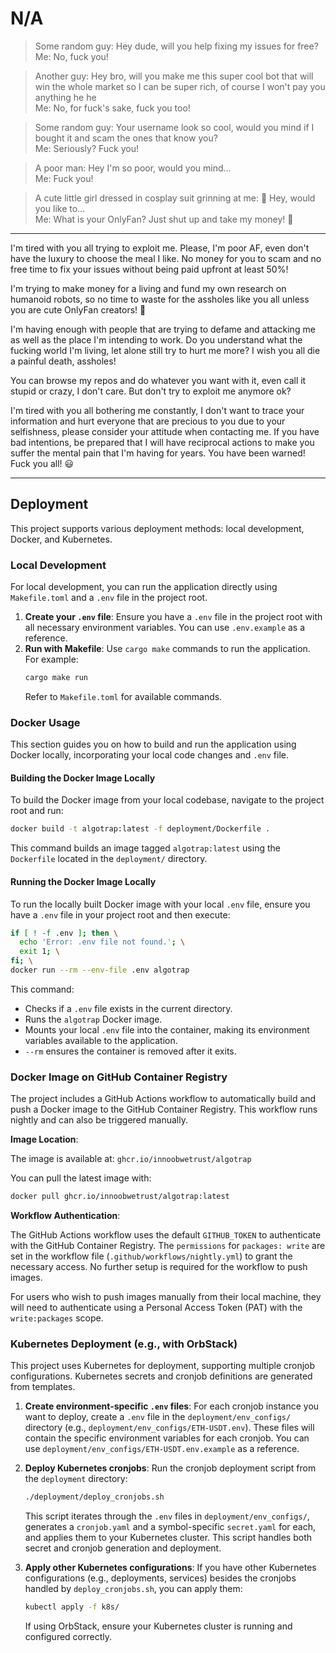 # N/A

> Some random guy: Hey dude, will you help fixing my issues for free?  
> Me: No, fuck you!

> Another guy: Hey bro, will you make me this super cool bot that will win the whole market so I can be super rich, of course I won't pay you anything he he  
> Me: No, for fuck's sake, fuck you too!

> Some random guy: Your username look so cool, would you mind if I bought it and scam the ones that know you?  
> Me: Seriously? Fuck you!

> A poor man: Hey I'm so poor, would you mind...  
> Me: Fuck you!

> A cute little girl dressed in cosplay suit grinning at me: 🥰 Hey, would you like to...  
> Me: What is your OnlyFan? Just shut up and take my money! 🐧

---

I'm tired with you all trying to exploit me. Please, I'm poor AF, even don't have the luxury to choose the meal I like. No money for you to scam and no free time to fix your issues without being paid upfront at least 50%!

I'm trying to make money for a living and fund my own research on humanoid robots, so no time to waste for the assholes like you all unless you are cute OnlyFan creators! 🥸

I'm having enough with people that are trying to defame and attacking me as well as the place I'm intending to work. Do you understand what the fucking world I'm living, let alone still try to hurt me more? I wish you all die a painful death, assholes!

You can browse my repos and do whatever you want with it, even call it stupid or crazy, I don't care. But don't try to exploit me anymore ok?

I'm tired with you all bothering me constantly, I don't want to trace your information and hurt everyone that are precious to you due to your selfishness, please consider your attitude when contacting me. If you have bad intentions, be prepared that I will have reciprocal actions to make you suffer the mental pain that I'm having for years. You have been warned! Fuck you all! 😃

---

## Deployment

This project supports various deployment methods: local development, Docker, and Kubernetes.

### Local Development

For local development, you can run the application directly using `Makefile.toml` and a `.env` file in the project root.

1.  **Create your `.env` file**: Ensure you have a `.env` file in the project root with all necessary environment variables. You can use `.env.example` as a reference.
2.  **Run with Makefile**: Use `cargo make` commands to run the application. For example:
    ```bash
    cargo make run
    ```
    Refer to `Makefile.toml` for available commands.

### Docker Usage

This section guides you on how to build and run the application using Docker locally, incorporating your local code changes and `.env` file.

#### Building the Docker Image Locally

To build the Docker image from your local codebase, navigate to the project root and run:

```bash
docker build -t algotrap:latest -f deployment/Dockerfile .
```

This command builds an image tagged `algotrap:latest` using the `Dockerfile` located in the `deployment/` directory.

#### Running the Docker Image Locally

To run the locally built Docker image with your local `.env` file, ensure you have a `.env` file in your project root and then execute:

```bash
if [ ! -f .env ]; then \
  echo 'Error: .env file not found.'; \
  exit 1; \
fi; \
docker run --rm --env-file .env algotrap
```

This command:
- Checks if a `.env` file exists in the current directory.
- Runs the `algotrap` Docker image.
- Mounts your local `.env` file into the container, making its environment variables available to the application.
- `--rm` ensures the container is removed after it exits.

### Docker Image on GitHub Container Registry

The project includes a GitHub Actions workflow to automatically build and push a Docker image to the GitHub Container Registry. This workflow runs nightly and can also be triggered manually.

**Image Location**:

The image is available at:
`ghcr.io/innoobwetrust/algotrap`

You can pull the latest image with:
```bash
docker pull ghcr.io/innoobwetrust/algotrap:latest
```

**Workflow Authentication**:

The GitHub Actions workflow uses the default `GITHUB_TOKEN` to authenticate with the GitHub Container Registry. The `permissions` for `packages: write` are set in the workflow file (`.github/workflows/nightly.yml`) to grant the necessary access. No further setup is required for the workflow to push images.

For users who wish to push images manually from their local machine, they will need to authenticate using a Personal Access Token (PAT) with the `write:packages` scope.

### Kubernetes Deployment (e.g., with OrbStack)

This project uses Kubernetes for deployment, supporting multiple cronjob configurations. Kubernetes secrets and cronjob definitions are generated from templates.

1.  **Create environment-specific `.env` files**: For each cronjob instance you want to deploy, create a `.env` file in the `deployment/env_configs/` directory (e.g., `deployment/env_configs/ETH-USDT.env`). These files will contain the specific environment variables for each cronjob. You can use `deployment/env_configs/ETH-USDT.env.example` as a reference.

2.  **Deploy Kubernetes cronjobs**: Run the cronjob deployment script from the `deployment` directory:
    ```bash
    ./deployment/deploy_cronjobs.sh
    ```
    This script iterates through the `.env` files in `deployment/env_configs/`, generates a `cronjob.yaml` and a symbol-specific `secret.yaml` for each, and applies them to your Kubernetes cluster. This script handles both secret and cronjob generation and deployment.

3.  **Apply other Kubernetes configurations**: If you have other Kubernetes configurations (e.g., deployments, services) besides the cronjobs handled by `deploy_cronjobs.sh`, you can apply them:
    ```bash
    kubectl apply -f k8s/
    ```
    If using OrbStack, ensure your Kubernetes cluster is running and configured correctly.
